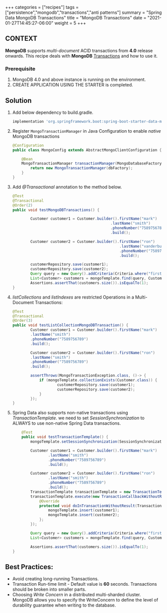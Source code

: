 +++
categories = ["recipes"]
tags = ["persistence","mongodb","transactions","anti patterns"]
summary = "Spring Data MongoDB Transactions"
title = "MongoDB Transactions"
date = "2021-01-27T14:45:27-06:00"
weight = 5
+++

## CONTEXT
**MongoDB** supports _multi-document_ ACID transactions from **4.0** release onwards.
This recipe deals with **MongoDB** [Transactions](https://docs.mongodb.com/manual/core/transactions/) and how to use it. 

### Prerequisite

1. MongoDB 4.0 and above instance is running on the environment.
1. CREATE APPLICATION USING THE STARTER is completed.

## Solution
1. Add below dependency to build.gradle.

     ```groovy
     implementation 'org.springframework.boot:spring-boot-starter-data-mongodb'
     ```
1. Register `MongoTransactionManager` in Java Configuration to enable _native_ MongoDB transactions

    ```java
    @Configuration
    public class MongoConfig extends AbstractMongoClientConfiguration {
    
        @Bean
        MongoTransactionManager transactionManager(MongoDatabaseFactory dbFactory) {
            return new MongoTransactionManager(dbFactory);
        }
    }
    ```
1. Add _@Transactional_ annotation to the method below. 

    ```java
    @Test
    @Transactional
    @Order(2)
    public void testMongoDBTransactions() {
    
            Customer customer1 = Customer.builder().firstName("mark")
                                                .lastName("smith")
                                                .phoneNumber("7589756789")
                                                .build();
    
            Customer customer2 = Customer.builder().firstName("ron")
                                                    .lastName("vanderburg")
                                                    .phoneNumber("7589756789")
                                                    .build();
    
            customerRepository.save(customer1);
            customerRepository.save(customer2);
            Query query = new Query().addCriteria(Criteria.where("firstName").is("mark"));
            List<Customer> customers = mongoTemplate.find(query, Customer.class);
            Assertions.assertThat(customers.size()).isEqualTo(1);
    }
    ```
   
1. _listCollections_ and _listIndexes_ are restricted Operations in a Multi-Document Transactions:

    ```java
    @Test
    @Transactional
    @Order(3)
    public void testListCollectionMongoDBTransaction() {
            Customer customer1 = Customer.builder().firstName("mark")
            .lastName("smith")
            .phoneNumber("7589756789")
            .build();
    
            Customer customer2 = Customer.builder().firstName("ron")
            .lastName("smith")
            .phoneNumber("7589756789")
            .build();
    
            assertThrows(MongoTransactionException.class, ()-> {
                if (mongoTemplate.collectionExists(Customer.class)) {
                        customerRepository.save(customer1);
                        customerRepository.save(customer2);
                }
            });
    }
    ```
1. Spring Data also supports non-native transactions using _TransactionTemplate_.
   we need to set _SessionSynchronization_ to ALWAYS to use non-native Spring Data transactions.

    ```java
        @Test
        public void testTransactionTemplate() {
            mongoTemplate.setSessionSynchronization(SessionSynchronization.ALWAYS);
    
            Customer customer1 = Customer.builder().firstName("mark")
                    .lastName("smith")
                    .phoneNumber("7589756789")
                    .build();
    
            Customer customer2 = Customer.builder().firstName("ron")
                    .lastName("smith")
                    .phoneNumber("7589756789")
                    .build();
            TransactionTemplate transactionTemplate = new TransactionTemplate(mongoTransactionManager);
            transactionTemplate.execute(new TransactionCallbackWithoutResult() {
                @Override
                protected void doInTransactionWithoutResult(TransactionStatus status) {
                    mongoTemplate.insert(customer1);
                    mongoTemplate.insert(customer2);
                };
            });
    
            Query query = new Query().addCriteria(Criteria.where("firstName").is("mark"));
            List<Customer> customers = mongoTemplate.find(query, Customer.class);
    
            Assertions.assertThat(customers.size()).isEqualTo(1);
    }
    ```
## Best Practices:

* Avoid creating long-running Transactions.
* Transaction Run-time limit - Default value is **60** seconds. Transactions should be broken into smaller parts.
* Choosing _Write Concern_ in a distributed multi-sharded cluster. MongoDB allows you to specify the WriteConcern to define the level of durability guarantee when writing to the database.
